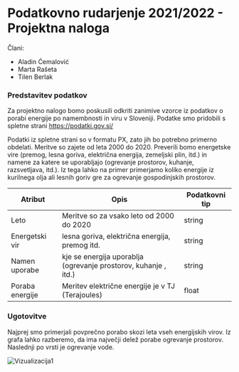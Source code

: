 # Podatkovno rudarjenje 2021/2022 - Projektna naloga

Člani:
* Aladin Ćemalović
* Marta Rašeta
* Tilen Berlak

### Predstavitev podatkov

Za projektno nalogo bomo poskusili odkriti zanimive vzorce iz podatkov o porabi energije po namembnosti in viru v Sloveniji. Podatke smo pridobili s spletne strani https://podatki.gov.si/

Podatki iz spletne strani so v formatu PX, zato jih bo potrebno primerno obdelati. Meritve so zajete od leta 2000 do 2020. Preverili bomo energetske vire (premog, lesna goriva, električna energija, zemeljski plin, itd.) in namene za katere se uporabljajo (ogrevanje prostorov, kuhanje, razsvetljava, itd.). Iz tega lahko na primer primerjamo koliko energije iz kurilnega olja ali lesnih goriv gre za ogrevanje gospodinjskih prostorov.

| Atribut         | Opis        | Podatkovni tip |
| -----------     | ----------- | -------------- |
|   Leto          | Meritve so za vsako leto od 2000 do 2020            |       string         |
| Energetski vir  |   lesna goriva, električna energija, premog itd.          |    string            |
|  Namen uporabe  |  kje se energija uporablja (ogrevanje prostorov, kuhanje , itd.)           |    string            |
| Poraba energije |   Meritev električne energije je v TJ (Terajoules)                    | float |

### Ugotovitve

Najprej smo primerjali povprečno porabo skozi leta vseh energijskih virov. Iz grafa lahko razberemo, da ima največji delež porabe ogrevanje prostorov. Naslednji po vrsti je ogrevanje vode.

![Vizualizacija1](Podatki/graph1.png)



